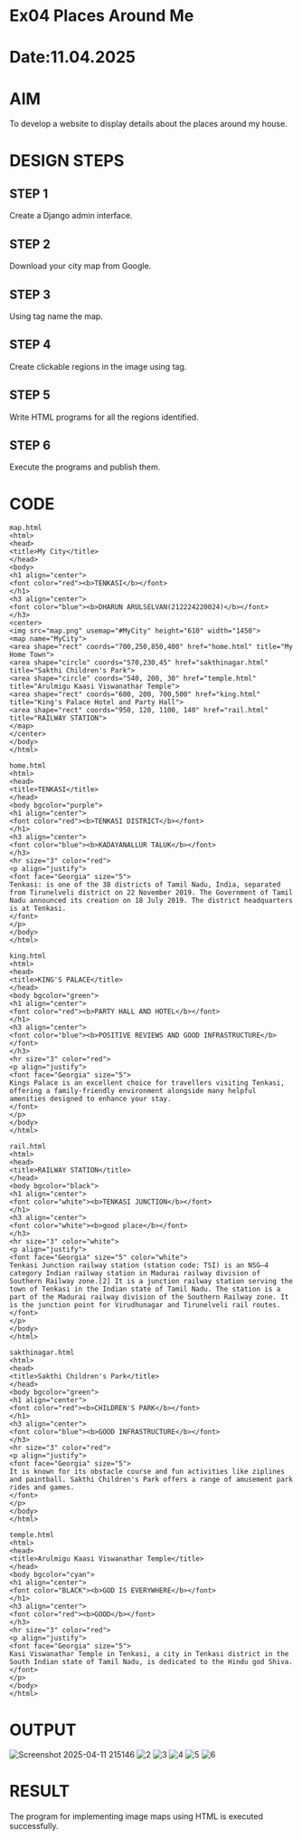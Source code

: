 # Ex04 Places Around Me
# Date:11.04.2025
# AIM
To develop a website to display details about the places around my house.

# DESIGN STEPS
## STEP 1
Create a Django admin interface.

## STEP 2
Download your city map from Google.

## STEP 3
Using <map> tag name the map.

## STEP 4
Create clickable regions in the image using <area> tag.

## STEP 5
Write HTML programs for all the regions identified.

## STEP 6
Execute the programs and publish them.

# CODE
```
map.html
<html>
<head>
<title>My City</title>
</head>
<body>
<h1 align="center">
<font color="red"><b>TENKASI</b></font>
</h1>
<h3 align="center">
<font color="blue"><b>DHARUN ARULSELVAN(212224220024)</b></font>
</h3>
<center>
<img src="map.png" usemap="#MyCity" height="610" width="1450">
<map name="MyCity">
<area shape="rect" coords="700,250,850,400" href="home.html" title="My Home Town">
<area shape="circle" coords="570,230,45" href="sakthinagar.html" title="Sakthi Children's Park">
<area shape="circle" coords="540, 200, 30" href="temple.html" title="Arulmigu Kaasi Viswanathar Temple">
<area shape="rect" coords="600, 200, 700,500" href="king.html" title="King's Palace Hotel and Party Hall">
<area shape="rect" coords="950, 120, 1100, 140" href="rail.html" title="RAILWAY STATION">
</map>
</center>
</body>
</html>

home.html
<html>
<head>
<title>TENKASI</title>
</head>
<body bgcolor="purple">
<h1 align="center">
<font color="red"><b>TENKASI DISTRICT</b></font>
</h1>
<h3 align="center">
<font color="blue"><b>KADAYANALLUR TALUK</b></font>
</h3>
<hr size="3" color="red">
<p align="justify">
<font face="Georgia" size="5">
Tenkasi: is one of the 38 districts of Tamil Nadu, India, separated from Tirunelveli district on 22 November 2019. The Government of Tamil Nadu announced its creation on 18 July 2019. The district headquarters is at Tenkasi.
</font>
</p>
</body>
</html>

king.html
<html>
<head>
<title>KING'S PALACE</title>
</head>
<body bgcolor="green">
<h1 align="center">
<font color="red"><b>PARTY HALL AND HOTEL</b></font>
</h1>
<h3 align="center">
<font color="blue"><b>POSITIVE REVIEWS AND GOOD INFRASTRUCTURE</b></font>
</h3>
<hr size="3" color="red">
<p align="justify">
<font face="Georgia" size="5">
Kings Palace is an excellent choice for travellers visiting Tenkasi, offering a family-friendly environment alongside many helpful amenities designed to enhance your stay.
</font>
</p>
</body>
</html>

rail.html
<html>
<head>
<title>RAILWAY STATION</title>
</head>
<body bgcolor="black">
<h1 align="center">
<font color="white"><b>TENKASI JUNCTION</b></font>
</h1>
<h3 align="center">
<font color="white"><b>good place</b></font>
</h3>
<hr size="3" color="white">
<p align="justify">
<font face="Georgia" size="5" color="white">
Tenkasi Junction railway station (station code: TSI) is an NSG–4 category Indian railway station in Madurai railway division of Southern Railway zone.[2] It is a junction railway station serving the town of Tenkasi in the Indian state of Tamil Nadu. The station is a part of the Madurai railway division of the Southern Railway zone. It is the junction point for Virudhunagar and Tirunelveli rail routes.
</font>
</p>
</body>
</html>

sakthinagar.html
<html>
<head>
<title>Sakthi Children's Park</title>
</head>
<body bgcolor="green">
<h1 align="center">
<font color="red"><b>CHILDREN'S PARK</b></font>
</h1>
<h3 align="center">
<font color="blue"><b>GOOD INFRASTRUCTURE</b></font>
</h3>
<hr size="3" color="red">
<p align="justify">
<font face="Georgia" size="5">
It is known for its obstacle course and fun activities like ziplines and paintball. Sakthi Children's Park offers a range of amusement park rides and games.
</font>
</p>
</body>
</html>

temple.html
<html>
<head>
<title>Arulmigu Kaasi Viswanathar Temple</title>
</head>
<body bgcolor="cyan">
<h1 align="center">
<font color="BLACK"><b>GOD IS EVERYWHERE</b></font>
</h1>
<h3 align="center">
<font color="red"><b>GOOD</b></font>
</h3>
<hr size="3" color="red">
<p align="justify">
<font face="Georgia" size="5">
Kasi Viswanathar Temple in Tenkasi, a city in Tenkasi district in the South Indian state of Tamil Nadu, is dedicated to the Hindu god Shiva.
</font>
</p>
</body>
</html>
```

# OUTPUT
![Screenshot 2025-04-11 215146](https://github.com/user-attachments/assets/b3da9385-dc30-4729-b487-ef486762313b)
![2](https://github.com/user-attachments/assets/0c72e012-9820-41d4-8a80-9c9dba936531)
![3](https://github.com/user-attachments/assets/22fd4f2c-a7c7-401e-b740-675c6c1f8542)
![4](https://github.com/user-attachments/assets/b3d33693-738e-4857-ba2f-2a17ff81da35)
![5](https://github.com/user-attachments/assets/1409ee26-4999-491e-9495-d79326114b7f)
![6](https://github.com/user-attachments/assets/5da57819-f9e1-4e9e-8b16-7a7bd05a1fb4)







# RESULT
The program for implementing image maps using HTML is executed successfully.

